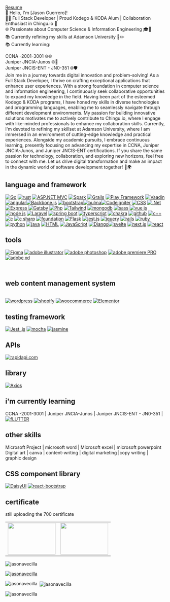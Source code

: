 
<a href="https://www.canva.com/design/DAFrhpRSVNA/MTbYcqU46gb8NQUQImE0oQ/view?">Resume</a><br>
👋 Hello, I'm [Jason Guerrero]!<br>
👨‍💻 Full Stack Developer | Proud Kodego & KODA Alum | Collaboration Enthusiast in Chingu.io 💼<br>
🌐 Passionate about Computer Science & Information Engineering 🎓🔬<br>
📚 Currently refining my skills at Adamson University 🎯✏️<br>
📚 Currently learning:<br>

CCNA -2001-3001 🌐🌐<br>
Juniper JNCIA-Junos 🌐🔐<br>
Juniper JNCIS-ENT - JN0-351 🌐🛡️<br>
Join me in a journey towards digital innovation and problem-solving! As a Full Stack Developer, I thrive on crafting exceptional applications that enhance user experiences. With a strong foundation in computer science and information engineering, I continuously seek collaborative opportunities to expand my knowledge in the field.
Having been part of the esteemed Kodego & KODA programs, I have honed my skills in diverse technologies and programming languages, enabling me to seamlessly navigate through different development environments. My passion for building innovative solutions motivates me to actively contribute to Chingu.io, where I engage with like-minded professionals to enhance my collaboration skills.
Currently, I'm devoted to refining my skillset at Adamson University, where I am immersed in an environment of cutting-edge knowledge and practical experiences. Alongside my academic pursuits, I embrace continuous learning, presently focusing on advancing my expertise in CCNA, Juniper JNCIA-Junos, and Juniper JNCIS-ENT certifications.
If you share the same passion for technology, collaboration, and exploring new horizons, feel free to connect with me. Let us drive digital transformation and make an impact in the dynamic world of software development together! 🚀🌍

<h2>language and framework</h2>
<a href='https://github.com/shivamkapasia0' target="_blank"><img alt='Go' src='https://img.shields.io/badge/Go_lang-100000?style=for-the-badge&logo=Go&logoColor=white&labelColor=black&color=black'/></a>
<a href='https://github.com/shivamkapasia0' target="_blank"><img alt='rust' src='https://img.shields.io/badge/rust-100000?style=for-the-badge&logo=rust&logoColor=white&labelColor=black&color=black'/></a>
<a href='https://github.com/shivamkapasia0' target="_blank"><img alt='ASP.NET MVC' src='https://img.shields.io/badge/ASP.NET_MVC-100000?style=for-the-badge&logo=ASP.NET MVC&logoColor=white&labelColor=black&color=black'/></a>
<a href='https://github.com/shivamkapasia0' target="_blank"><img alt='Spark' src='https://img.shields.io/badge/Spark-100000?style=for-the-badge&logo=Spark&logoColor=white&labelColor=black&color=black'/></a>
<a href='https://github.com/shivamkapasia0' target="_blank"><img alt='Grails' src='https://img.shields.io/badge/Grails-100000?style=for-the-badge&logo=Grails&logoColor=white&labelColor=black&color=black'/></a>
<a href='https://github.com/shivamkapasia0' target="_blank"><img alt='Play Framework' src='https://img.shields.io/badge/Play_Framework-100000?style=for-the-badge&logo=Play Framework&logoColor=white&labelColor=black&color=black'/></a>
<a href='https://github.com/shivamkapasia0' target="_blank"><img alt='Vaadin' src='https://img.shields.io/badge/Vaadin-100000?style=for-the-badge&logo=Vaadin&logoColor=white&labelColor=black&color=black'/></a>
<a href='https://github.com/shivamkapasia0' target="_blank"><img alt='angular' src='https://img.shields.io/badge/angular-100000?style=for-the-badge&logo=angular&logoColor=white&labelColor=black&color=black'/></a><a href='https://github.com/shivamkapasia0' target="_blank"><img alt='Backbone.js' src='https://img.shields.io/badge/backbone.js-100000?style=for-the-badge&logo=Backbone.js&logoColor=white&labelColor=black&color=black'/></a> <a href='https://github.com/shivamkapasia0' target="_blank"><img alt='bootstrap' src='https://img.shields.io/badge/bootstrap-100000?style=for-the-badge&logo=bootstrap&logoColor=white&labelColor=black&color=black'/></a><a href='https://github.com/shivamkapasia0' target="_blank"><img alt='bulma' src='https://img.shields.io/badge/bulma-100000?style=for-the-badge&logo=bulma&logoColor=white&labelColor=black&color=black'/></a><a href='https://github.com/shivamkapasia0' target="_blank"><img alt='Codeigniter' src='https://img.shields.io/badge/Codeigniter-100000?style=for-the-badge&logo=Codeigniter&logoColor=white&labelColor=black&color=black'/></a> <a href='https://github.com/shivamkapasia0' target="_blank"><img alt='CSS' src='https://img.shields.io/badge/CSS-100000?style=for-the-badge&logo=CSS&logoColor=white&labelColor=black&color=black'/></a>  <a href='https://github.com/shivamkapasia0' target="_blank"><img alt='.Net' src='https://img.shields.io/badge/.Net-100000?style=for-the-badge&logo=.Net&logoColor=white&labelColor=black&color=black'/></a>   <a href='https://github.com/shivamkapasia0' target="_blank"><img alt='Express' src='https://img.shields.io/badge/Express-100000?style=for-the-badge&logo=Express&logoColor=white&labelColor=black&color=black'/></a>  <a href='https://github.com/shivamkapasia0' target="_blank"><img alt='Gatsby' src='https://img.shields.io/badge/Gatsby-100000?style=for-the-badge&logo=Gatsby&logoColor=white&labelColor=black&color=black'/></a>  <a href='https://github.com/shivamkapasia0' target="_blank"><img alt='Php' src='https://img.shields.io/badge/Php-100000?style=for-the-badge&logo=Php&logoColor=white&labelColor=black&color=black'/></a> <a href='https://github.com/shivamkapasia0' target="_blank"><img alt='Tailwind' src='https://img.shields.io/badge/tailwind-100000?style=for-the-badge&logo=Tailwind&logoColor=white&labelColor=black&color=black'/></a>  <a href='https://github.com/shivamkapasia0' target="_blank"><img alt='mongodb' src='https://img.shields.io/badge/mongodb-100000?style=for-the-badge&logo=mongodb&logoColor=white&labelColor=black&color=black'/></a>   <a href='https://github.com/shivamkapasia0' target="_blank"><img alt='sass' src='https://img.shields.io/badge/sass-100000?style=for-the-badge&logo=sass&logoColor=white&labelColor=black&color=black'/></a>   <a href='https://github.com/shivamkapasia0' target="_blank"><img alt='vue js' src='https://img.shields.io/badge/vue_js-100000?style=for-the-badge&logo=vue js&logoColor=white&labelColor=black&color=black'/></a>  <a href='https://github.com/shivamkapasia0' target="_blank"><img alt='node js' src='https://img.shields.io/badge/node_js-100000?style=for-the-badge&logo=node js&logoColor=white&labelColor=black&color=black'/></a>   <a href='https://github.com/shivamkapasia0' target="_blank"><img alt='Laravel' src='https://img.shields.io/badge/Laravel-100000?style=for-the-badge&logo=Laravel&logoColor=white&labelColor=black&color=black'/></a>  <a href='https://github.com/shivamkapasia0' target="_blank"><img alt='spring boot' src='https://img.shields.io/badge/spring_boot-100000?style=for-the-badge&logo=spring boot&logoColor=white&labelColor=black&color=black'/></a>   <a href='https://github.com/shivamkapasia0' target="_blank"><img alt='typerscript' src='https://img.shields.io/badge/typerscript-100000?style=for-the-badge&logo=typerscript&logoColor=white&labelColor=black&color=black'/></a>   <a href='https://github.com/shivamkapasia0' target="_blank"><img alt='chakra' src='https://img.shields.io/badge/chakra-100000?style=for-the-badge&logo=chakra&logoColor=white&labelColor=black&color=black'/></a>   <a href='https://github.com/shivamkapasia0' target="_blank"><img alt='github' src='https://img.shields.io/badge/github-100000?style=for-the-badge&logo=github&logoColor=white&labelColor=black&color=black'/></a>   <a href='https://github.com/shivamkapasia0' target="_blank"><img alt='c++' src='https://img.shields.io/badge/c++-100000?style=for-the-badge&logo=c++&logoColor=white&labelColor=black&color=black'/></a>   <a href='https://github.com/shivamkapasia0' target="_blank"><img alt='c' src='https://img.shields.io/badge/C-100000?style=for-the-badge&logo=c&logoColor=white&labelColor=black&color=black'/></a>  <a href='https://github.com/shivamkapasia0' target="_blank"><img alt='c sharp' src='https://img.shields.io/badge/c_sharp-100000?style=for-the-badge&logo=c sharp&logoColor=white&labelColor=black&color=black'/></a>  <a href='https://github.com/shivamkapasia0' target="_blank"><img alt='foundation' src='https://img.shields.io/badge/foundation-100000?style=for-the-badge&logo=foundation&logoColor=white&labelColor=black&color=black'/></a>    <a href='https://github.com/shivamkapasia0' target="_blank"><img alt='Flask' src='https://img.shields.io/badge/Flask-100000?style=for-the-badge&logo=Flask&logoColor=white&labelColor=black&color=black'/></a>   <a href='https://github.com/shivamkapasia0' target="_blank"><img alt='jest.js' src='https://img.shields.io/badge/jest.js-100000?style=for-the-badge&logo=jest.js&logoColor=white&labelColor=black&color=black'/></a> <a href='https://github.com/shivamkapasia0' target="_blank"><img alt='jquery' src='https://img.shields.io/badge/jquery-100000?style=for-the-badge&logo=jquery&logoColor=white&labelColor=black&color=black'/></a>   <a href='https://github.com/shivamkapasia0' target="_blank"><img alt='rails' src='https://img.shields.io/badge/rails-100000?style=for-the-badge&logo=rails&logoColor=white&labelColor=black&color=black'/></a> <a href='https://github.com/shivamkapasia0' target="_blank"><img alt='ruby' src='https://img.shields.io/badge/rails-100000?style=for-the-badge&logo=ruby&logoColor=white&labelColor=black&color=black'/></a> <a href='https://github.com/shivamkapasia0' target="_blank"><img alt='python' src='https://img.shields.io/badge/python-100000?style=for-the-badge&logo=python&logoColor=white&labelColor=black&color=black'/></a> <a href='https://github.com/shivamkapasia0' target="_blank"><img alt='java' src='https://img.shields.io/badge/java-100000?style=for-the-badge&logo=java&logoColor=white&labelColor=black&color=black'/></a>  <a href='https://github.com/shivamkapasia0' target="_blank"><img alt='HTML' src='https://img.shields.io/badge/HTML-100000?style=for-the-badge&logo=HTML&logoColor=white&labelColor=black&color=black'/></a>   <a href='https://github.com/shivamkapasia0' target="_blank"><img alt='JavaScript' src='https://img.shields.io/badge/JavaScript-100000?style=for-the-badge&logo=JavaScript&logoColor=white&labelColor=black&color=black'/></a>     <a href='https://github.com/shivamkapasia0' target="_blank"><img alt='Django' src='https://img.shields.io/badge/Django-100000?style=for-the-badge&logo=Django&logoColor=white&labelColor=black&color=black'/></a><a href='https://github.com/shivamkapasia0' target="_blank"><img alt='svelte' src='https://img.shields.io/badge/svelte-100000?style=for-the-badge&logo=svelte&logoColor=white&labelColor=black&color=black'/></a> 
<a href='https://github.com/shivamkapasia0' target="_blank"><img alt='next.js' src='https://img.shields.io/badge/next_js-100000?style=for-the-badge&logo=next.js&logoColor=white&labelColor=black&color=black'/></a>
<a href='https://github.com/shivamkapasia0' target="_blank"><img alt='react' src='https://img.shields.io/badge/reactnative-100000?style=for-the-badge&logo=react&logoColor=white&labelColor=black&color=black'/></a><br>  <h2>tools</h2>  
<a href='https://github.com/shivamkapasia0' target="_blank"><img alt='Figma' src='https://img.shields.io/badge/Figma-100000?style=for-the-badge&logo=Figma&logoColor=white&labelColor=black&color=black'/></a>
<a href='https://github.com/shivamkapasia0' target="_blank"><img alt='adobe illustrator' src='https://img.shields.io/badge/adobe_illustrator-100000?style=for-the-badge&logo=adobe illustrator&logoColor=white&labelColor=black&color=black'/></a>
<a href='https://github.com/shivamkapasia0' target="_blank"><img alt='adobe photoshop' src='https://img.shields.io/badge/adobe_photoshop-100000?style=for-the-badge&logo=adobe photoshop&logoColor=white&labelColor=black&color=black'/></a>
<a href='https://github.com/shivamkapasia0' target="_blank"><img alt='adobe premiere PRO' src='https://img.shields.io/badge/adobe_premiere pro-100000?style=for-the-badge&logo=adobe premiere PRO&logoColor=white&labelColor=black&color=black'/></a>
<a href='https://github.com/shivamkapasia0' target="_blank"><img alt='adobe xd' src='https://img.shields.io/badge/adobe_xd-100000?style=for-the-badge&logo=adobe xd&logoColor=white&labelColor=black&color=black'/></a>

  <br>  <h2> web content management system</h2>  
  <a href='https://github.com/shivamkapasia0' target="_blank"><img alt='wordpress' src='https://img.shields.io/badge/wordpress-100000?style=for-the-badge&logo=wordpress&logoColor=white&labelColor=black&color=black'/></a>
  <a href='https://github.com/shivamkapasia0' target="_blank"><img alt='shopify' src='https://img.shields.io/badge/shopify-100000?style=for-the-badge&logo=shopify&logoColor=white&labelColor=black&color=black'/></a>
  <a href='https://github.com/shivamkapasia0' target="_blank"><img alt='woocommerce' src='https://img.shields.io/badge/woocommerce-100000?style=for-the-badge&logo=woocommerce&logoColor=white&labelColor=black&color=black'/></a>
  <a href='https://github.com/shivamkapasia0' target="_blank"><img alt='Elementor' src='https://img.shields.io/badge/Elementor-100000?style=for-the-badge&logo=Elementor&logoColor=white&labelColor=black&color=black'/></a><br>
  <h2>testing framework</h2>
  <a href='https://github.com/shivamkapasia0' target="_blank"><img alt='Jest .js' src='https://img.shields.io/badge/Jest_.js-100000?style=for-the-badge&logo=Jest .js&logoColor=white&labelColor=black&color=black'/></a>
  <a href='https://github.com/shivamkapasia0' target="_blank"><img alt='mocha' src='https://img.shields.io/badge/mocha-100000?style=for-the-badge&logo=mocha&logoColor=white&labelColor=black&color=black'/></a>
  <a href='https://github.com/shivamkapasia0' target="_blank"><img alt='jasmine' src='https://img.shields.io/badge/jasmine-100000?style=for-the-badge&logo=jasmine&logoColor=white&labelColor=black&color=black'/></a>
  <br> 
<H2>APIs </H2>
  <a href='https://rapidapi.com/' target="_blank"><img alt='rapidapi.com' src='https://img.shields.io/badge/rapidapi-100000?style=for-the-badge&logo=rapidapi.com&logoColor=white&labelColor=black&color=black'/></a><br>
  <H2>library  </H2>
  <a href='https://github.com/shivamkapasia0' target="_blank"><img alt='Axios' src='https://img.shields.io/badge/Axios-100000?style=for-the-badge&logo=Axios&logoColor=white&labelColor=black&color=black'/></a>
      <H2> i'm currently learning  </H2>
      CCNA -2001-3001 | Juniper JNCIA-Junos  |
Juniper JNCIS-ENT - JN0-351  | <a href='https://github.com/shivamkapasia0' target="_blank"><img alt='fLUTTER' src='https://img.shields.io/badge/fLUTTER-100000?style=for-the-badge&logo=fLUTTER&logoColor=white&labelColor=black&color=black'/></a>
    <H2> other skills  </H2>
   Microsoft Project | microsoft  word    | Microsoft excel  | microsoft  powerpoint Digital art  | canva   | content-writing  | digital marketing  |copy writing | graphic design
     <br> <h2>CSS component library</h2>  
     <a href='https://github.com/shivamkapasia0' target="_blank"><img alt='DaisyUI' src='https://img.shields.io/badge/DaisyUI-100000?style=for-the-badge&logo=DaisyUI&logoColor=white&labelColor=black&color=black'/></a>
     <a href='https://github.com/shivamkapasia0' target="_blank"><img alt='react-bootstrap' src='https://img.shields.io/badge/react-bootstrap-100000?style=for-the-badge&logo=react-bootstrap&logoColor=white&labelColor=black&color=black'/></a>
  <br> <h2>certificate</h2>  
  <p> still uploading the 700 certificate</p>  
<table>
  <tr>
<td><img src="https://scontent.fmnl33-1.fna.fbcdn.net/v/t1.15752-9/382244389_1345456619725329_5611168585366587509_n.jpg?_nc_cat=102&ccb=1-7&_nc_sid=ae9488&_nc_ohc=ADVhk3DISpgAX_W_Sfw&_nc_ht=scontent.fmnl33-1.fna&oh=03_AdQdr89kRsoZz8A1AZccKUztLK7mTTNtKgpuVnJMga2QbA&oe=6544728F" alt="" width="150" height="100">
</td>
       <td><img src="https://scontent.fmnl33-4.fna.fbcdn.net/v/t1.15752-9/384531107_814062557166726_6174014987154768819_n.jpg?stp=dst-jpg_s2048x2048&_nc_cat=111&ccb=1-7&_nc_sid=ae9488&_nc_ohc=i1DicYLszvkAX9KPU_X&_nc_ht=scontent.fmnl33-4.fna&oh=03_AdR1CzBjLUlfGLu29UijdDpise1ZnJkvOO0_rEfcv-BI_Q&oe=65475076" alt="" width="150" height="100">

  </tr>
</table>
    
<p align="left"> <img src="https://komarev.com/ghpvc/?username=jasonavecilla&label=Profile%20views&color=0e75b6&style=flat" alt="jasonavecilla" /> </p> <p align="left"> <a href="https://github.com/ryo-ma/github-profile-trophy"><img src="https://github-profile-trophy.vercel.app/?username=jasonavecilla" alt="jasonavecilla" /></a>  <p align="left"> </p></a> </p> <p><img align="left" src="https://github-readme-stats.vercel.app/api/top-langs?username=jasonavecilla&show_icons=true&locale=en&layout=compact" alt="jasonavecilla" /></p> <p>&nbsp;<img align="center" src="https://github-readme-stats.vercel.app/api?username=jasonavecilla&show_icons=true&locale=en" alt="jasonavecilla" /></p> <p><img align="center" src="https://github-readme-streak-stats.herokuapp.com/?user=jasonavecilla&" alt="jasonavecilla" /></p>

